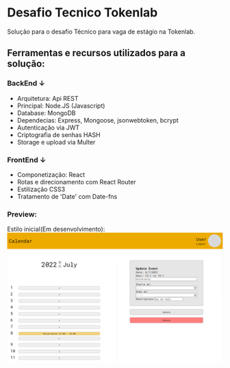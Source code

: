 # Desafio Tecnico Tokenlab

Solução para o desafio Técnico para vaga de estágio na Tokenlab.

## Ferramentas e recursos utilizados para a solução:

### BackEnd ↓

- Arquitetura: Api REST
- Principal: Node.JS (Javascript)
- Database: MongoDB
- Dependecias: Express, Mongoose, jsonwebtoken, bcrypt
- Autenticação via JWT
- Criptografia de senhas HASH
- Storage e upload via Multer

### FrontEnd ↓

- Componetização: React
- Rotas e direcionamento com React Router
- Estilização CSS3
- Tratamento de 'Date' com Date-fns

### Preview:

Estilo inicial(Em desenvolvimento):
![Preview tela principal](./Screenshot_4.png)

